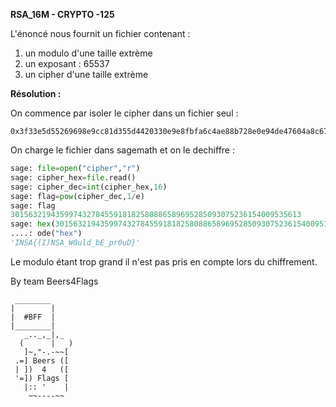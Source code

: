 **RSA_16M - CRYPTO -125**

L'énoncé nous fournit un fichier contenant :

1. un modulo d'une taille extrème
2. un exposant : 65537
3. un cipher d'une taille extrème

__Résolution :__

On commence par isoler le cipher dans un fichier seul :

```
0x3f33e5d55269698e9cc81d355d4420330e9e8fbfa6c4ae88b728e0e94de47604a8c67270099a6a36e1795a3f97fd0a9e3be648c8f38652abb47a4bde[...]

```

On charge le fichier dans sagemath et on le dechiffre :

```PYTHON
sage: file=open("cipher","r")
sage: cipher_hex=file.read()
sage: cipher_dec=int(cipher_hex,16)
sage: flag=pow(cipher_dec,1/e)
sage: flag
30156321943599743278455918182580886589695285093075236154009535613
sage: hex(30156321943599743278455918182580886589695285093075236154009535613).dec
....: ode("hex")
'INSA{(I)NSA_W0uld_bE_pr0uD}'
```

Le modulo étant trop grand il n'est pas pris en compte lors du chiffrement.


By team Beers4Flags


```
 ________
|        |
|  #BFF  |
|________|
   _.._,_|,_
  (      |   )
   ]~,"-.-~~[
 .=] Beers ([
 | ])  4   ([
 '=]) Flags [
   |:: '    |
    ~~----~~
```